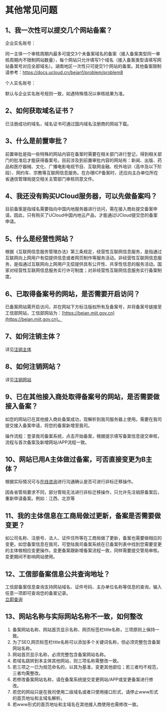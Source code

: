 

# 其他常见问题

## 1、我一次性可以提交几个网站备案？

企业实名账号： <br/>

同一主体一个审核周期内最多可提交3个未备案域名的备案（接入备案类型同一审核周期内不限制网站数量），每个网站只允许填写1个域名（接入备案类型请填写网站备案号对应全部域名）。湖南地区一次性只可提交1个网站的备案。其他备案限制请参考：https://docs.ucloud.cn/beian1/problem/problem8 <br/>

个人实名账号： <br/>

默认与企业实名账号规则一致，如遇特殊情况以审核结果为准。

## 2、如何获取域名证书？

已注册成功的域名，域名证书可通过国内域名注册商的网站下载。

## 3、什么是前置审批？

前置审批是指一些特殊的网站内容在备案时需要在相关部门进行登记，得到相关部门的批准后才能获得备案号。目前涉及到前置审批内容的网站有：新闻、出版、药品和医疗器械、文化、广播电影电视节目、互联网金融、校外培训（高中及以下阶段）、网约车、宗教等互联网信息服务。在办理ICP备案时，还应向主办单位所在省通信管理局提交相关主管部门审核同意文件。  

## 4、我还没有购买UCloud服务器，可以先做备案吗？

目前备案是指域名需要指向中国内地服务器进行访问，需在接入商处提交备案申请。因此，只有购买了UCloud中国内地云产品，才能通过UCloud提交您的备案申请。  

## 5、什么是经营性网站？

根据《互联网信息服务管理办法》第三条规定，经营性互联网信息服务，是指通过互联网向上网用户有偿提供信息或者网页制作等服务活动。非经营性互联网信息服务，是指通过互联网向上网用户无偿提供具有公开性、共享性信息的服务活动。国家对经营性互联网信息服务实行许可制度；对非经营性互联网信息服务实行备案制度。

## 6、已取得备案号的网站，是否需要开启访问？

已备案网站需开启访问，并在网站下方标注版权所有及备案号，并将备案号链接至工信部网站，工信部网站为：[https://beian.miit.gov.cn](https://beian.miit.gov.cn)。

## 7、如何注销主体？

详见[注销主体](https://docs.ucloud.cn/beian1/guidance/guidance4)

## 8、如何注销网站？

详见[注销网站](https://docs.ucloud.cn/beian1/guidance/guidance5)

## 9、已在其他接入商处取得备案号的网站，是否需要做接入备案？

如您的网站已在其他接入商处备案成功，现解析到我司服务器上使用。需要在我司提交接入备案申请，将您的备案新增至我司。

操作流程：登录我司备案系统，点击开始备案，根据提示填写备案信息提交审核，流程与首次备案及新增网站/APP流程一致。

## 10、网站已用A主体做过备案，可否直接变更为B主体？

根据实际情况可与[在线咨询](https://spt.ucloud.cn/30002)进行沟通确认是否可进行非标迁移操作。

因各省管局要求不同，部分管局无法进行非标迁移操作，只允许先注销原备案后，重新申请备案。例如：江西、北京等

## 11、我的主体信息在工商局做过更新，备案是否需要做变更？

如公司名称、注册号、法人、证件住所等在工商局做了更新，备案也需要做相应的变更。如您备案信息在我司，可登陆我司备案系统在已备案列表中找到您需要变更的主体做相应变更操作。变更备案跟新增备案流程一致，同样需要提交管局审核。变更期间不影响网站使用。

## 12、工信部备案信息公共查询地址？

工信部备案信息查询支持网站域名、证件号码、主办单位名称等信息的查询，输入任意一项即可查询您的备案记录。  
[立即查询](https://beian.miit.gov.cn)

## 13、网站名称与实际网站名称不一致，如何整改

1.  备案网站名称、网站首页显示名称、网页标签栏title名称，三项原则上保持一致。 
2.  为了SEO,网页标签栏title名称可以添加多个关键词名称，但必须完整包含备案网站名称。 
3.  网站首页显示名称，必须完整包含备案网站名称。
4.  若域名跳转到本主体其他网站，则三项名称需整改一致。
5.  若三项之一已为规范命名的，以其为基准，变更其他部位；若三者均不规范，三者均需整改。
6.  若修改备案网站名称，请在备案系统提交变更网站/APP或变更备案进行修改。
7.  若您的网站只是在我司使用二级域名或者只使用接口形式，请停止www形式的首页地址和主域名解析。
8.  若www形式的首页地址和主域名在其他接入商使用也需修改一致。
